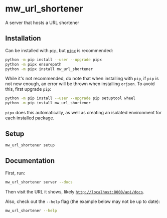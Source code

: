 # mw_url_shortener

A server that hosts a URL shortener

## Installation

Can be installed with `pip`, but [`pipx`][] is recommended:

```sh
python -m pip install --user --upgrade pipx
python -m pipx ensurepath
python -m pipx install mw_url_shortener
```

While it's not recommended, do note that when installing with `pip`, if
`pip` is not new enough, an error will be thrown when installing
`orjson`. To avoid this, first upgrade `pip`:

```sh
python -m pip install --user --upgrade pip setuptool wheel
python -m pip install mw_url_shortener
```

`pipx` does this automatically, as well as creating an isolated
environment for each installed package.

## Setup

```sh
mw_url_shortener setup
```

## Documentation

First, run:

```sh
mw_url_shortener server --docs
```

Then visit the URL it shows, likely
[`http://localhost:8000/api/docs`](http://localhost:8000/api/docs).

Also, check out the `--help` flag (the example below may not be up to
date):

```sh
mw_url_shortener --help
```


[`pipx`]: <https://pipxproject.github.io/pipx/>
